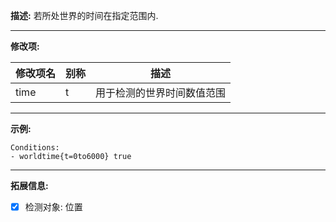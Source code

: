 **描述:** 若所处世界的时间在指定范围内.

---

**修改项:**

| 修改项名  | 别称           | 描述                      |
| --------- | -------------- | ------------------------- |
| time | t | 用于检测的世界时间数值范围 |

---

**示例:**

```
Conditions:
- worldtime{t=0to6000} true
```

---

**拓展信息:**

- [x] 检测对象: 位置